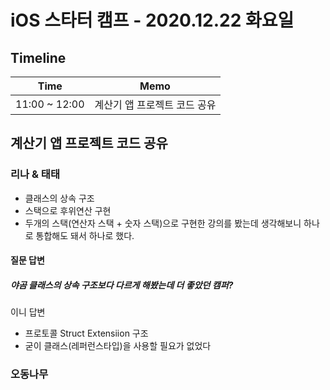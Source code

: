 # iOS 스타터 캠프 - 2020.12.22 화요일

## Timeline

Time          | Memo 
------------- | ------
11:00 ~ 12:00 | 계산기 앱 프로젝트 코드 공유


## 계산기 앱 프로젝트 코드 공유

### 리나 & 태태

- 클래스의 상속 구조
- 스택으로 후위연산 구현
- 두개의 스택(연산자 스택 + 숫자 스택)으로 구현한 강의를 봤는데 생각해보니 하나로 통합해도 돼서 하나로 했다.

#### 질문 답변

##### 야곰 클래스의 상속 구조보다 다르게 해봤는데 더 좋았던 캠퍼?

이니 답변
- 프로토콜 Struct Extensiion 구조
- 굳이 클래스(레퍼런스타입)을 사용할 필요가 없었다







### 오동나무